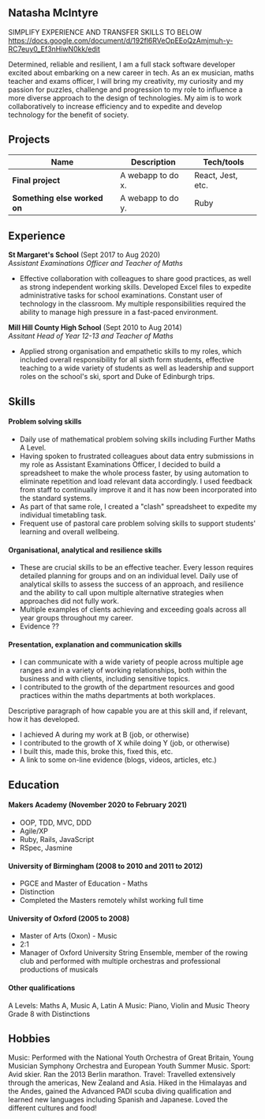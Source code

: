 ## Natasha McIntyre

SIMPLIFY EXPERIENCE AND TRANSFER SKILLS TO BELOW
https://docs.google.com/document/d/192fl6RVeOpEEoQzAmjmuh-y-RC7euy0_Ef3nHiwN0kk/edit

Determined, reliable and resilient, I am a full stack software developer excited about embarking on a new career in tech. As an ex musician, maths teacher and exams officer, I will bring my creativity, my curiosity and my passion for puzzles, challenge and progression to my role to influence a more diverse approach to the design of technologies. My aim is to work collaboratively to increase efficiency and to expedite and develop technology for the benefit of society.

## Projects

| Name                         | Description       | Tech/tools        |
| ---------------------------- | ----------------- | ----------------- |
| **Final project**            | A webapp to do x. | React, Jest, etc. |
| **Something else worked on** | A webapp to do y. | Ruby              |

## Experience

**St Margaret's School** (Sept 2017 to Aug 2020)  
_Assistant Examinations Officer and Teacher of Maths_

- Effective collaboration with colleagues to share good practices, as well as strong independent working skills. Developed Excel files to expedite administrative tasks for school examinations. Constant user of technology in the classroom. My multiple responsibilities required the ability to manage high pressure in a fast-paced environment.

**Mill Hill County High School** (Sept 2010 to Aug 2014)  
_Assitant Head of Year 12-13 and Teacher of Maths_

- Applied strong organisation and empathetic skills to my roles, which included overall responsibility for all sixth form students, effective teaching to a wide variety of students as well as leadership and support roles on the school's ski, sport and Duke of Edinburgh trips.

## Skills

#### Problem solving skills

- Daily use of mathematical problem solving skills including Further Maths A Level.
- Having spoken to frustrated colleagues about data entry submissions in my role as Assistant Examinations Officer, I decided to build a spreadsheet to make the whole process faster, by using automation to eliminate repetition and load relevant data accordingly. I used feedback from staff to continually improve it and it has now been incorporated into the standard systems.
- As part of that same role, I created a "clash" spreadsheet to expedite my individual timetabling task.
- Frequent use of pastoral care problem solving skills to support students' learning and overall wellbeing.

#### Organisational, analytical and resilience skills

- These are crucial skills to be an effective teacher. Every lesson requires detailed planning for groups and on an individual level. Daily use of analytical skills to assess the success of an approach, and resilience and the ability to call upon multiple alternative strategies when approaches did not fully work.
- Multiple examples of clients achieving and exceeding goals across all year groups throughout my career.
- Evidence ??

#### Presentation, explanation and communication skills

- I can communicate with a wide variety of people across multiple age ranges and in a variety of working relationships, both within the business and with clients, including sensitive topics.
- I contributed to the growth of the department resources and good practices within the maths departments at both workplaces.



Descriptive paragraph of how capable you are at this skill and, if relevant, how it has developed.

- I achieved A during my work at B (job, or otherwise)
- I contributed to the growth of X while doing Y (job, or otherwise)
- I built this, made this, broke this, fixed this, etc.
- A link to some on-line evidence (blogs, videos, articles, etc.)

## Education

#### Makers Academy (November 2020 to February 2021)

- OOP, TDD, MVC, DDD
- Agile/XP
- Ruby, Rails, JavaScript
- RSpec, Jasmine

#### University of Birmingham (2008 to 2010 and 2011 to 2012)

- PGCE and Master of Education - Maths
- Distinction
- Completed the Masters remotely whilst working full time

#### University of Oxford (2005 to 2008)

- Master of Arts (Oxon) - Music
- 2:1
- Manager of Oxford University String Ensemble, member of the rowing club and performed with multiple orchestras and professional productions of musicals

#### Other qualifications

A Levels: Maths A, Music A, Latin A
Music: Piano, Violin and Music Theory Grade 8 with Distinctions

## Hobbies

Music: Performed with the National Youth Orchestra of Great Britain, Young Musician Symphony Orchestra and European Youth Summer Music.
Sport: Avid skier. Ran the 2013 Berlin marathon.
Travel: Travelled extensively through the americas, New Zealand and Asia. Hiked in the Himalayas and the Andes, gained the Advanced PADI scuba diving qualification and learned new languages including Spanish and Japanese. Loved the different cultures and food!
